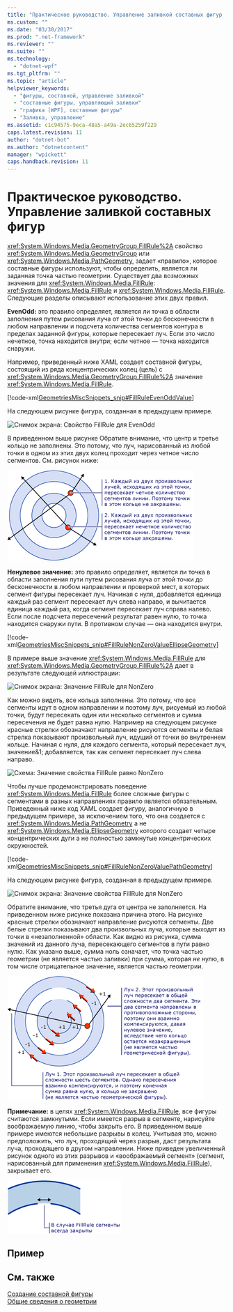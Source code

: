 ```yaml
---
title: "Практическое руководство. Управление заливкой составных фигур | Microsoft Docs"
ms.custom: ""
ms.date: "03/30/2017"
ms.prod: ".net-framework"
ms.reviewer: ""
ms.suite: ""
ms.technology: 
  - "dotnet-wpf"
ms.tgt_pltfrm: ""
ms.topic: "article"
helpviewer_keywords: 
  - "фигуры, составной, управление заливкой"
  - "составные фигуры, управляющий заливки"
  - "графика [WPF], составные фигуры"
  - "Заливка, управление"
ms.assetid: c1c94575-9eca-48a5-a49a-2ec65259f229
caps.latest.revision: 11
author: "dotnet-bot"
ms.author: "dotnetcontent"
manager: "wpickett"
caps.handback.revision: 11
---
```

# Практическое руководство. Управление заливкой составных фигур
<xref:System.Windows.Media.GeometryGroup.FillRule%2A> свойство <xref:System.Windows.Media.GeometryGroup> или <xref:System.Windows.Media.PathGeometry>, задает «правило», которое составные фигуры используют, чтобы определить, является ли заданная точка частью геометрии. Существует два возможных значения для <xref:System.Windows.Media.FillRule>: <xref:System.Windows.Media.FillRule> и <xref:System.Windows.Media.FillRule>. Следующие разделы описывают использование этих двух правил.  
  
 **EvenOdd:** это правило определяет, является ли точка в области заполнения путем рисования луча от этой точки до бесконечности в любом направлении и подсчета количества сегментов контура в пределах заданной фигуры, которые пересекает луч. Если это число нечетное, точка находится внутри; если четное — точка находится снаружи.  
  
 Например, приведенный ниже XAML создает составной фигуры, состоящий из ряда концентрических колец (цель) с <xref:System.Windows.Media.GeometryGroup.FillRule%2A> значение <xref:System.Windows.Media.FillRule>.  
  
 [!code-xml[GeometriesMiscSnippets_snip#FillRuleEvenOddValue](../../../../samples/snippets/xaml/VS_Snippets_Wpf/GeometriesMiscSnippets_snip/XAML/FillRuleExample.xaml#fillruleevenoddvalue)]  
  
 На следующем рисунке фигура, созданная в предыдущем примере.  
  
 ![Снимок экрана: Свойство FillRule для EvenOdd](../../../../docs/framework/wpf/graphics-multimedia/media/fillruleevenoddfirstone.png "FillRuleEvenOddFirstOne")  
  
 В приведенном выше рисунке Обратите внимание, что центр и третье кольцо не заполнены. Это потому, что луч, нарисованный из любой точки в одном из этих двух колец проходит через четное число сегментов. См. рисунок ниже:  
  
 ![Схема: Значение свойства FillRule для EvenOdd](../../../../docs/framework/wpf/graphics-multimedia/media/fillruleevenodd2.png "FillRuleEvenOdd2")  
  
 **Ненулевое значение:** это правило определяет, является ли точка в области заполнения пути путем рисования луча от этой точки до бесконечности в любом направлении и проверкой мест, в которых сегмент фигуры пересекает луч. Начиная с нуля, добавляется единица каждый раз сегмент пересекает луч слева направо, и вычитается единица каждый раз, когда сегмент пересекает луч справа налево. Если после подсчета пересечений результат равен нулю, то точка находится снаружи пути. В противном случае — она находится внутри.  
  
 [!code-xml[GeometriesMiscSnippets_snip#FillRuleNonZeroValueEllipseGeometry](../../../../samples/snippets/xaml/VS_Snippets_Wpf/GeometriesMiscSnippets_snip/XAML/FillRuleExample.xaml#fillrulenonzerovalueellipsegeometry)]  
  
 В примере выше значение <xref:System.Windows.Media.FillRule> для <xref:System.Windows.Media.GeometryGroup.FillRule%2A> дает в результате следующей иллюстрации:  
  
 ![Снимок экрана: Значение FillRule для NonZero](../../../../docs/framework/wpf/graphics-multimedia/media/fillrulenonzero1.png "FillRuleNonZero1")  
  
 Как можно видеть, все кольца заполнены. Это потому, что все сегменты идут в одном направлении и поэтому луч, рисуемый из любой точки, будут пересекать один или несколько сегментов и сумма пересечения не будет равна нулю. Например на следующем рисунке красные стрелки обозначают направление рисуются сегменты и белая стрелка показывают произвольный луч, идущий от точки во внутреннем кольце. Начиная с нуля, для каждого сегмента, который пересекает луч, значение&1; добавляется, так как сегмент пересекает луч слева направо.  
  
 ![Схема: Значение свойства FillRule равно NonZero](../../../../docs/framework/wpf/graphics-multimedia/media/fillrulenonzero2.png "FillRuleNonZero2")  
  
 Чтобы лучше продемонстрировать поведение <xref:System.Windows.Media.FillRule> более сложные фигуры с сегментами в разных направлениях правило является обязательным. Приведенный ниже код XAML создает фигуру, аналогичную в предыдущем примере, за исключением того, что она создается с <xref:System.Windows.Media.PathGeometry> а не <xref:System.Windows.Media.EllipseGeometry> которого создает четыре концентрических дуги а не полностью замкнутые концентрических окружностей.  
  
 [!code-xml[GeometriesMiscSnippets_snip#FillRuleNonZeroValuePathGeometry](../../../../samples/snippets/xaml/VS_Snippets_Wpf/GeometriesMiscSnippets_snip/XAML/FillRuleExample.xaml#fillrulenonzerovaluepathgeometry)]  
  
 На следующем рисунке фигура, созданная в предыдущем примере.  
  
 ![Снимок экрана: Значение свойства FillRule для NonZero](../../../../docs/framework/wpf/graphics-multimedia/media/fillrulenonzero3.png "FillRuleNonZero3")  
  
 Обратите внимание, что третья дуга от центра не заполняется. На приведенном ниже рисунке показана причина этого. На рисунке красные стрелки обозначают направление рисуются сегменты. Две белые стрелки показывают два произвольных луча, которые выходят из точки в «незаполненной» области. Как видно из рисунка, сумма значений из данного луча, пересекающего сегментов в пути равно нулю. Как указано выше, сумма ноль означает, что точка частью геометрии (не является частью заливки) при сумма, которая *не* нулю, в том числе отрицательное значение, является частью геометрии.  
  
 ![Схема: Значение свойства FillRule для NonZero](../../../../docs/framework/wpf/graphics-multimedia/media/fillrulenonzero4.png "FillRuleNonZero4")  
  
 **Примечание:** в целях <xref:System.Windows.Media.FillRule>, все фигуры считаются замкнутыми. Если имеется разрыв в сегменте, нарисуйте воображаемую линию, чтобы закрыть его. В приведенном выше примере имеются небольшие разрывы в колец. Учитывая это, можно предположить, что луч, проходящий через разрыв, даст результата луча, проходящего в другом направлении. Ниже приведен увеличенный рисунок одного из этих разрывов и «воображаемый сегмент» (сегмент, нарисованный для применения <xref:System.Windows.Media.FillRule>), закрывает его.  
  
 ![Схема: Для FillRule, сегменты всегда закрыты](../../../../docs/framework/wpf/graphics-multimedia/media/fillruleclosedshapes.png "FillRuleClosedShapes")  
  
## <a name="example"></a>Пример  
  
## <a name="see-also"></a>См. также  
 [Создание составной фигуры](../../../../docs/framework/wpf/graphics-multimedia/how-to-create-a-composite-shape.md)   
 [Общие сведения о геометрии](../../../../docs/framework/wpf/graphics-multimedia/geometry-overview.md)